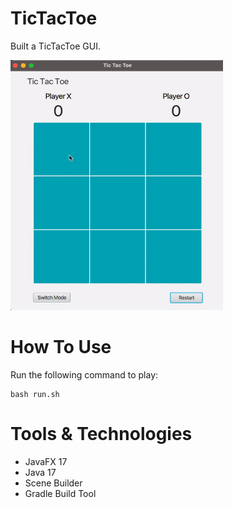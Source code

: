 # TicTacToe
Built a TicTacToe GUI. 

<img src="./src/main/resources/gif/tictactoe.gif" width="340" height="400"/>

# How To Use
Run the following command to play:

```
bash run.sh
```

# Tools & Technologies
- JavaFX 17
- Java 17
- Scene Builder
- Gradle Build Tool
